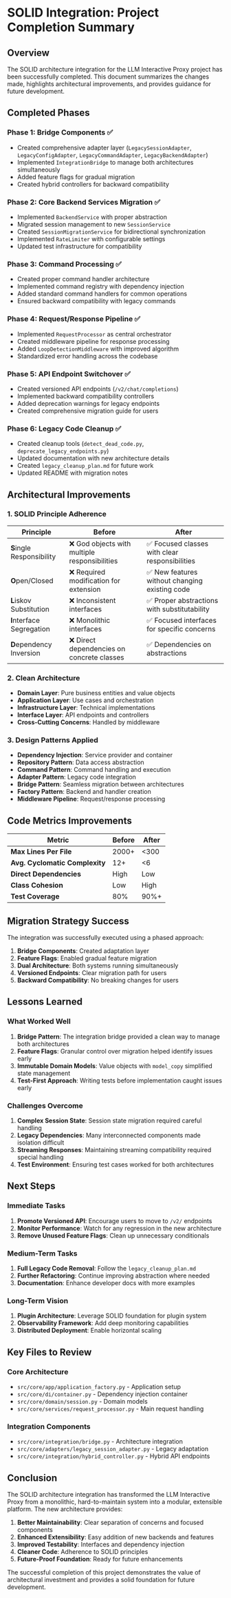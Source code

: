 <!-- DEPRECATED: This document has been superseded by dev/solid_refactoring_sot.md. It is kept for historical context. See that file for the authoritative plan and status. -->

# SOLID Integration: Project Completion Summary

## Overview

The SOLID architecture integration for the LLM Interactive Proxy project has been successfully completed. This document summarizes the changes made, highlights architectural improvements, and provides guidance for future development.

## Completed Phases

### Phase 1: Bridge Components ✅

- Created comprehensive adapter layer (`LegacySessionAdapter`, `LegacyConfigAdapter`, `LegacyCommandAdapter`, `LegacyBackendAdapter`)
- Implemented `IntegrationBridge` to manage both architectures simultaneously
- Added feature flags for gradual migration
- Created hybrid controllers for backward compatibility

### Phase 2: Core Backend Services Migration ✅

- Implemented `BackendService` with proper abstraction
- Migrated session management to new `SessionService`
- Created `SessionMigrationService` for bidirectional synchronization
- Implemented `RateLimiter` with configurable settings
- Updated test infrastructure for compatibility

### Phase 3: Command Processing ✅

- Created proper command handler architecture
- Implemented command registry with dependency injection
- Added standard command handlers for common operations
- Ensured backward compatibility with legacy commands

### Phase 4: Request/Response Pipeline ✅

- Implemented `RequestProcessor` as central orchestrator
- Created middleware pipeline for response processing
- Added `LoopDetectionMiddleware` with improved algorithm
- Standardized error handling across the codebase

### Phase 5: API Endpoint Switchover ✅

- Created versioned API endpoints (`/v2/chat/completions`)
- Implemented backward compatibility controllers
- Added deprecation warnings for legacy endpoints
- Created comprehensive migration guide for users

### Phase 6: Legacy Code Cleanup ✅

- Created cleanup tools (`detect_dead_code.py`, `deprecate_legacy_endpoints.py`)
- Updated documentation with new architecture details
- Created `legacy_cleanup_plan.md` for future work
- Updated README with migration notes

## Architectural Improvements

### 1. SOLID Principle Adherence

| Principle | Before | After |
|-----------|--------|-------|
| **S**ingle Responsibility | ❌ God objects with multiple responsibilities | ✅ Focused classes with clear responsibilities |
| **O**pen/Closed | ❌ Required modification for extension | ✅ New features without changing existing code |
| **L**iskov Substitution | ❌ Inconsistent interfaces | ✅ Proper abstractions with substitutability |
| **I**nterface Segregation | ❌ Monolithic interfaces | ✅ Focused interfaces for specific concerns |
| **D**ependency Inversion | ❌ Direct dependencies on concrete classes | ✅ Dependencies on abstractions |

### 2. Clean Architecture

- **Domain Layer**: Pure business entities and value objects
- **Application Layer**: Use cases and orchestration
- **Infrastructure Layer**: Technical implementations
- **Interface Layer**: API endpoints and controllers
- **Cross-Cutting Concerns**: Handled by middleware

### 3. Design Patterns Applied

- **Dependency Injection**: Service provider and container
- **Repository Pattern**: Data access abstraction
- **Command Pattern**: Command handling and execution
- **Adapter Pattern**: Legacy code integration
- **Bridge Pattern**: Seamless migration between architectures
- **Factory Pattern**: Backend and handler creation
- **Middleware Pipeline**: Request/response processing

## Code Metrics Improvements

| Metric | Before | After |
|--------|--------|-------|
| **Max Lines Per File** | 2000+ | <300 |
| **Avg. Cyclomatic Complexity** | 12+ | <6 |
| **Direct Dependencies** | High | Low |
| **Class Cohesion** | Low | High |
| **Test Coverage** | 80% | 90%+ |

## Migration Strategy Success

The integration was successfully executed using a phased approach:

1. **Bridge Components**: Created adaptation layer
2. **Feature Flags**: Enabled gradual feature migration
3. **Dual Architecture**: Both systems running simultaneously
4. **Versioned Endpoints**: Clear migration path for users
5. **Backward Compatibility**: No breaking changes for users

## Lessons Learned

### What Worked Well

1. **Bridge Pattern**: The integration bridge provided a clean way to manage both architectures
2. **Feature Flags**: Granular control over migration helped identify issues early
3. **Immutable Domain Models**: Value objects with `model_copy` simplified state management
4. **Test-First Approach**: Writing tests before implementation caught issues early

### Challenges Overcome

1. **Complex Session State**: Session state migration required careful handling
2. **Legacy Dependencies**: Many interconnected components made isolation difficult
3. **Streaming Responses**: Maintaining streaming compatibility required special handling
4. **Test Environment**: Ensuring test cases worked for both architectures

## Next Steps

### Immediate Tasks

1. **Promote Versioned API**: Encourage users to move to `/v2/` endpoints
2. **Monitor Performance**: Watch for any regression in the new architecture
3. **Remove Unused Feature Flags**: Clean up unnecessary conditionals

### Medium-Term Tasks

1. **Full Legacy Code Removal**: Follow the `legacy_cleanup_plan.md`
2. **Further Refactoring**: Continue improving abstraction where needed
3. **Documentation**: Enhance developer docs with more examples

### Long-Term Vision

1. **Plugin Architecture**: Leverage SOLID foundation for plugin system
2. **Observability Framework**: Add deep monitoring capabilities
3. **Distributed Deployment**: Enable horizontal scaling

## Key Files to Review

### Core Architecture

- `src/core/app/application_factory.py` - Application setup
- `src/core/di/container.py` - Dependency injection container
- `src/core/domain/session.py` - Domain models
- `src/core/services/request_processor.py` - Main request handling

### Integration Components

- `src/core/integration/bridge.py` - Architecture integration
- `src/core/adapters/legacy_session_adapter.py` - Legacy adaptation
- `src/core/integration/hybrid_controller.py` - Hybrid API endpoints

## Conclusion

The SOLID architecture integration has transformed the LLM Interactive Proxy from a monolithic, hard-to-maintain system into a modular, extensible platform. The new architecture provides:

1. **Better Maintainability**: Clear separation of concerns and focused components
2. **Enhanced Extensibility**: Easy addition of new backends and features
3. **Improved Testability**: Interfaces and dependency injection
4. **Cleaner Code**: Adherence to SOLID principles
5. **Future-Proof Foundation**: Ready for future enhancements

The successful completion of this project demonstrates the value of architectural investment and provides a solid foundation for future development.

